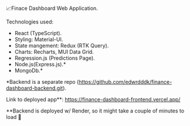 📈Finace Dashboard Web Application.

Technologies used: 
- React (TypeScript).
- Styling: Material-UI.
- State mangement: Redux (RTK Query).
- Charts: Recharts, MUI Data Grid.
- Regression.js (Predictions Page).
- Node.js(Express.js).*
- MongoDb.*

*Backend is a separate repo (https://github.com/edwrdddk/finance-dashboard-backend.git).

Link to deployed app**: https://finance-dashboard-frontend.vercel.app/

**Backend is deployed w/ Render, so it might take a couple of minutes to load 🥲
